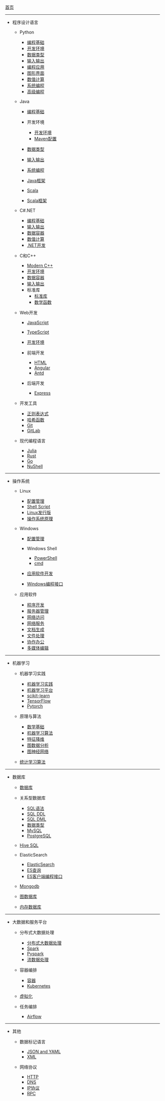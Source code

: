 [首页](/README.md)

<!-- Issue 1: relative path in sidebar changes its base path
     when the opening document changes.

     Fix: use absolute path for sidebar, only use relative path's in 
     documents.
  -->

<!-- Issue 4: Relative paths in HTML elements are not converted to 
     unified absolute URLs

     Fix: convert source to replace the relative path in embedded HTML elements.
-->

<!-- Issue 2: sidebar file should not contain headers, otherwise it these
     headers will be repeatedly added to the sub-nodes when `/_sidebar.md`
     is shared by all sub-folders.

     Fix: Do not write headers in `_sidebar.md`, instead, write 
     multi-level lists to reflect content hierarchy.
     -->

<!-- Issue 3: when used with `docsify-sidebar-collapse`, the link on 
     parent nodes is invalid. The click event triggers collapse/expand.

     Fix: no need to fix as this is the expected behavior.
    -->

<!-- Issue 5: footnote plugin coincide with regex pattern [^abc]. -->

<!-- Issue 6: highlight block ==...== does not work. -->
---

- 程序设计语言
  - Python
    - [编程基础](/Python/Python编程基础.md)
    - [开发环境](/Python/Python开发环境.md)
    - [数据类型](/Python/Python数据类型.md)
    - [输入输出](/Python/Python输入输出.md)
    - [编程应用](/Python/Python编程应用.md)
    - [图形界面](/Python/Python图形界面.md)
    - [数值计算](/Python/Python数值计算.md)
    - [系统编程](/Python/Python系统编程.md)
    - [高级编程](/Python/Python高级编程.md)

  - Java
    - [编程基础](/Java/Java编程基础.md)
    - 开发环境
      - [开发环境](/Java/Java开发环境.md)
      - [Maven配置](/Java/Maven%20POM.md)

    - [数据类型](/Java/Java数据类型.md)
    - [输入输出](/Java/Java输入输出.md)
    - [系统编程](/Java/Java系统编程.md)
    - [Java框架](/Java/JavaFrameworks.md)
    - [Scala](/Java/Scala.md)
    - [Scala框架](/Java/ScalaFrameworks.md)

  - C#.NET
    - [编程基础](/CSharp.NET/CSharp编程基础.md)
    - [输入输出](/CSharp.NET/CSharp输入输出.md)
    - [数据容器](/CSharp.NET/CSharp数据容器.md)
    - [数值计算](/CSharp.NET/CSharp数值计算.md)
    - [.NET开发](/CSharp.NET/dotnet开发.md)

  - C和C++
    - [Modern C++](/CC++/Modern%20C++.md)
    - [开发环境](/CC++/C++开发环境.md)
    - [数据容器](/CC++/C++容器.md)
    - [输入输出](/CC++/输入输出.md)
    - 标准库
      - [标准库](/CC++/标准库函数.md)
      - [数学函数](/CC++/数学函数.md)

  - Web开发
    - [JavaScript](/JavaScript/JavaScript.md)
    - [TypeScript](/JavaScript/TypeScript.md)
    - [开发环境](/JavaScript/JavaScript开发环境.md)
    - 前端开发
      - [HTML](/数据交换语言/HTML.md)
      - [Angular](/JavaScript/Angular.md)
      - [Antd](/JavaScript/AntdPro.md)

    - 后端开发
      - [Express](/JavaScript/Express.md)

  - 开发工具
    - [正则表达式](/笔记/正则表达式.md)
    - [哈希函数](/笔记/哈希函数.md)
    - [Git](/开发环境/git.md)
    - [GitLab](/开发环境/gitlab-cicd.md)

  - 现代编程语言
    - [Julia](/NewLang/Julia/Julia%20Language.md)
    - [Rust](/NewLang/Rust/rust.md)
    - [Go](/NewLang/Go/go.md)
    - [NuShell](/NewLang/Nushell.md)

---

- 操作系统
  - Linux
    - [配置管理](/Linux/Linux配置和管理.md)
    - [Shell Script](/Linux/Linux-Shell.md)
    - [Linux发行版](/Linux/Linux发行版.md)
    - [操作系统原理](/Linux/操作系统原理.md)

  - Windows
    - [配置管理](/Windows/Windows配置管理.md)
    - Windows Shell
      - [PowerShell](/Windows/Windows%20Shell.md)
      - [cmd](/Windows/cmd.md)

    - [应用软件开发](/Windows/Windows%20Applications.md)
    - [Windows编程接口](/Windows/Windows%20API.md)

  - 应用软件
    - [程序开发](/应用软件/程序开发软件.md)
    - [服务器管理](/应用软件/服务器管理软件.md)
    - [网络访问](/应用软件/网络访问软件.md)
    - [网络服务](/应用软件/网络服务软件.md)
    - [文档生成](/应用软件/文档生成软件.md)
    - [文件处理](/应用软件/文件处理软件.md)
    - [协作办公](/应用软件/协作办公软件.md)
    - [多媒体编辑](/应用软件/多媒体编辑软件.md)

---

- 机器学习
  - 机器学习实践
    - [机器学习实践](/机器学习/机器学习实践.md)
    - [机器学习平台](/机器学习/机器学习平台.md)
    - [scikit-learn](/机器学习/ScikitLearn.md)
    - [TensorFlow](/机器学习/TensorFlow.md)
    - [Pytorch](/机器学习/Pytorch.md)

  - 原理与算法
    - [数学基础](/机器学习/机器学习的数学基础.md)
    - [机器学习算法](/机器学习/机器学习算法.md)
    - [特征降维](/机器学习/DimensionalityReduction.md)
    - [图数据分析](/机器学习/图数据分析.md)
    - [图神经网络](/机器学习/图神经网络.md)

  - [统计学习算法](/机器学习/统计学习算法.md)

---

- 数据库
  - [数据库](/数据库/数据库简介.md)
  - 关系型数据库
    - [SQL语法](/数据库/SQL语法.md)
    - [SQL DDL](/数据库/SQL%20DDL.md)
    - [SQL DML](/数据库/SQL%20DML.md)
    - [数据类型](/数据库/SQL数据类型.md)
    - [MySQL](/数据库/MySQL.md)
    - [PostgreSQL](/数据库/PostgreSQL.md)

  - [Hive SQL](/数据库/HiveSQL.md)
  - ElasticSearch
    - [ElasticSearch](/数据库/Elasticsearch.md)
    - [ES查询](/数据库/Elasticsearch查询.md)
    - [ES客户端编程接口](/数据库/ElasticsearchAPI.md)

  - [Mongodb](/数据库/Mongodb.md)
  - [图数据库](/数据库/GraphDatabase.md)
  - [内存数据库](/数据库/MemoryCache.md)

---

- 大数据和服务平台
  - 分布式大数据处理
    - [分布式大数据处理](/服务器/分布式大数据处理.md)
    - [Spark](/服务器/Spark.md)
    - [Pyspark](/服务器/Spark%20Python%20API.md)
    - [流数据处理](/服务器/流数据处理.md)

  - 容器编排
    - [容器](/服务器/容器编排.md)
    - [Kubernetes](/服务器/Kubernetes.md)

  - [虚拟化](/服务器/虚拟化.md)
  - 任务编排
    - [Airflow](/服务器/Airflow.md)

---

- 其他
  - 数据标记语言
    - [JSON and YAML](/数据交换语言/JSON%20and%20YAML.md)
    - [XML](/数据交换语言/XML.md)

  - 网络协议
    - [HTTP](/Protocols/http.md)
    - [DNS](/Protocols/DNS.md)
    - [IP协议](/Protocols/Internet%20Protocol.md)
    - [RPC](/Protocols/RPC.md)

